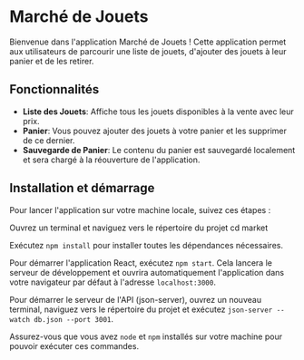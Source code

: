 # Marché de Jouets

Bienvenue dans l'application Marché de Jouets ! Cette application permet aux utilisateurs de parcourir une liste de jouets, d'ajouter des jouets à leur panier et de les retirer.

## Fonctionnalités

- **Liste des Jouets**: Affiche tous les jouets disponibles à la vente avec leur prix.
- **Panier**: Vous pouvez ajouter des jouets à votre panier et les supprimer de ce dernier.
- **Sauvegarde de Panier**: Le contenu du panier est sauvegardé localement et sera chargé à la réouverture de l'application.

## Installation et démarrage

Pour lancer l'application sur votre machine locale, suivez ces étapes :


 Ouvrez un terminal et naviguez vers le répertoire du projet cd market

 Exécutez `npm install` pour installer toutes les dépendances nécessaires.

Pour démarrer l'application React, exécutez `npm start`. Cela lancera le serveur de développement et ouvrira automatiquement l'application dans votre navigateur par défaut à l'adresse `localhost:3000`.

 Pour démarrer le serveur de l'API (json-server), ouvrez un nouveau terminal, naviguez vers le répertoire du projet et exécutez `json-server --watch db.json --port 3001`.

Assurez-vous que vous avez `node` et `npm` installés sur votre machine pour pouvoir exécuter ces commandes.

